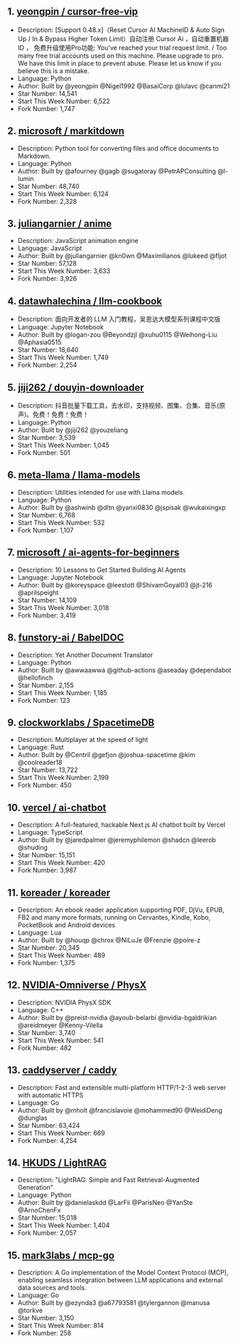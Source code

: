 ## 1. [yeongpin / cursor-free-vip](https://github.com/yeongpin/cursor-free-vip)
- Description: [Support 0.48.x]（Reset Cursor AI MachineID & Auto Sign Up / In & Bypass Higher Token Limit）自动注册 Cursor Ai ，自动重置机器ID ， 免费升级使用Pro功能: You've reached your trial request limit. / Too many free trial accounts used on this machine. Please upgrade to pro. We have this limit in place to prevent abuse. Please let us know if you believe this is a mistake.
- Language: Python
- Author: Built by @yeongpin @Nigel1992 @BasaiCorp @lulavc @canmi21
- Star Number: 14,541
- Start This Week Number: 6,522
- Fork Number: 1,747

## 2. [microsoft / markitdown](https://github.com/microsoft/markitdown)
- Description: Python tool for converting files and office documents to Markdown.
- Language: Python
- Author: Built by @afourney @gagb @sugatoray @PetrAPConsulting @l-lumin
- Star Number: 48,740
- Start This Week Number: 6,124
- Fork Number: 2,328

## 3. [juliangarnier / anime](https://github.com/juliangarnier/anime)
- Description: JavaScript animation engine
- Language: JavaScript
- Author: Built by @juliangarnier @kn0wn @Maximilianos @lukeed @fljot
- Star Number: 57,128
- Start This Week Number: 3,633
- Fork Number: 3,926

## 4. [datawhalechina / llm-cookbook](https://github.com/datawhalechina/llm-cookbook)
- Description: 面向开发者的 LLM 入门教程，吴恩达大模型系列课程中文版
- Language: Jupyter Notebook
- Author: Built by @logan-zou @Beyondzjl @xuhu0115 @Weihong-Liu @Aphasia0515
- Star Number: 18,640
- Start This Week Number: 1,749
- Fork Number: 2,254

## 5. [jiji262 / douyin-downloader](https://github.com/jiji262/douyin-downloader)
- Description: 抖音批量下载工具，去水印，支持视频、图集、合集、音乐(原声)。免费！免费！免费！
- Language: Python
- Author: Built by @jiji262 @youzeliang
- Star Number: 3,539
- Start This Week Number: 1,045
- Fork Number: 501

## 6. [meta-llama / llama-models](https://github.com/meta-llama/llama-models)
- Description: Utilities intended for use with Llama models.
- Language: Python
- Author: Built by @ashwinb @dltn @yanxi0830 @jspisak @wukaixingxp
- Star Number: 6,768
- Start This Week Number: 532
- Fork Number: 1,107

## 7. [microsoft / ai-agents-for-beginners](https://github.com/microsoft/ai-agents-for-beginners)
- Description: 10 Lessons to Get Started Building AI Agents
- Language: Jupyter Notebook
- Author: Built by @koreyspace @leestott @ShivamGoyal03 @jt-216 @aprilspeight
- Star Number: 14,109
- Start This Week Number: 3,018
- Fork Number: 3,419

## 8. [funstory-ai / BabelDOC](https://github.com/funstory-ai/BabelDOC)
- Description: Yet Another Document Translator
- Language: Python
- Author: Built by @awwaawwa @github-actions @aseaday @dependabot @hellofinch
- Star Number: 2,155
- Start This Week Number: 1,185
- Fork Number: 123

## 9. [clockworklabs / SpacetimeDB](https://github.com/clockworklabs/SpacetimeDB)
- Description: Multiplayer at the speed of light
- Language: Rust
- Author: Built by @Centril @gefjon @joshua-spacetime @kim @coolreader18
- Star Number: 13,722
- Start This Week Number: 2,199
- Fork Number: 450

## 10. [vercel / ai-chatbot](https://github.com/vercel/ai-chatbot)
- Description: A full-featured, hackable Next.js AI chatbot built by Vercel
- Language: TypeScript
- Author: Built by @jaredpalmer @jeremyphilemon @shadcn @leerob @shuding
- Star Number: 15,151
- Start This Week Number: 420
- Fork Number: 3,987

## 11. [koreader / koreader](https://github.com/koreader/koreader)
- Description: An ebook reader application supporting PDF, DjVu, EPUB, FB2 and many more formats, running on Cervantes, Kindle, Kobo, PocketBook and Android devices
- Language: Lua
- Author: Built by @houqp @chrox @NiLuJe @Frenzie @poire-z
- Star Number: 20,345
- Start This Week Number: 489
- Fork Number: 1,375

## 12. [NVIDIA-Omniverse / PhysX](https://github.com/NVIDIA-Omniverse/PhysX)
- Description: NVIDIA PhysX SDK
- Language: C++
- Author: Built by @preist-nvidia @ayoub-belarbi @nvidia-bgaldrikian @areidmeyer @Kenny-Vilella
- Star Number: 3,740
- Start This Week Number: 541
- Fork Number: 482

## 13. [caddyserver / caddy](https://github.com/caddyserver/caddy)
- Description: Fast and extensible multi-platform HTTP/1-2-3 web server with automatic HTTPS
- Language: Go
- Author: Built by @mholt @francislavoie @mohammed90 @WeidiDeng @dunglas
- Star Number: 63,424
- Start This Week Number: 669
- Fork Number: 4,254

## 14. [HKUDS / LightRAG](https://github.com/HKUDS/LightRAG)
- Description: "LightRAG: Simple and Fast Retrieval-Augmented Generation"
- Language: Python
- Author: Built by @danielaskdd @LarFii @ParisNeo @YanSte @ArnoChenFx
- Star Number: 15,018
- Start This Week Number: 1,404
- Fork Number: 2,057

## 15. [mark3labs / mcp-go](https://github.com/mark3labs/mcp-go)
- Description: A Go implementation of the Model Context Protocol (MCP), enabling seamless integration between LLM applications and external data sources and tools.
- Language: Go
- Author: Built by @ezynda3 @a67793581 @tylergannon @manusa @torkve
- Star Number: 3,150
- Start This Week Number: 814
- Fork Number: 258